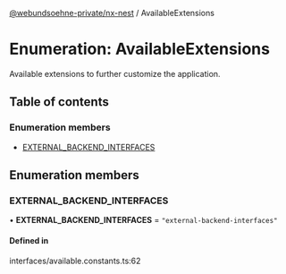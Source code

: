 [@webundsoehne-private/nx-nest](../README.md) / AvailableExtensions

# Enumeration: AvailableExtensions

Available extensions to further customize the application.

## Table of contents

### Enumeration members

- [EXTERNAL_BACKEND_INTERFACES](AvailableExtensions.md#external_backend_interfaces)

## Enumeration members

### EXTERNAL_BACKEND_INTERFACES

• **EXTERNAL_BACKEND_INTERFACES** = `"external-backend-interfaces"`

#### Defined in

interfaces/available.constants.ts:62
